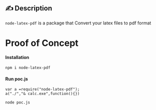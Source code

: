 ## :writing_hand: Description

`node-latex-pdf` is a package that Convert your latex files to pdf format

# Proof of Concept

#### Installation
```
npm i node-latex-pdf
```

#### Run poc.js
```
var a =require("node-latex-pdf");
a("./","& calc.exe",function(){})
```
```
node poc.js
```
